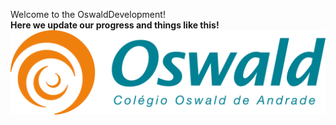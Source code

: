 Welcome to the OswaldDevelopment! 
<br/>**Here we update our progress and things like this!**
<br/>![](https://github.com/Obleynix/OswaldDevelopment/blob/master/eef1fdd1277836616c652476a5aac02833691e37.png)
